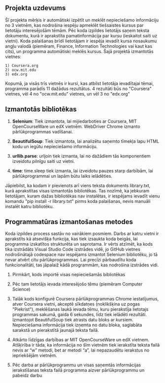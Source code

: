 ## Projekta uzdevums
Šī projekta mērķis ir automātiski izpētīt un meklēt nepieciešamo informāciju no 3 vietnēm, kas nodrošina iespēju apmeklēt tiešsaistes kursus par lietotāju interesējošām tēmām. Pēc koda izpildes lietotājs saņem teksta dokumentu, kurā ir aprakstīta pamatinformācija par kursu (ieskaitot saiti uz vietni). Koda palaišanas brīdī lietotājam ir iespēja ievadīt kursa nosaukumu angļu valodā (piemēram, Finance, Information Technologies vai kaut kas cits), un programma automātiski meklēs kursus.
Šajā projektā izmantotās vietnes:
```
1) Coursera.org
2) ocw.mit.edu
3) edx.org
```
Kopumā, ja visās trīs vietnēs ir kursi, kas atbilst lietotāja ievadītajai tēmai, programma parādīs 11 dažādus rezultātus. 4 rezultāti būs no "Coursera" vietnes, vēl 4 no "ocw.mit.edu" vietnes, un vēl 3 no "edx.org"

## Izmantotās bibliotēkas
1) **Selenium**:
   Tiek izmantota, lai mijiedarboties ar Coursera, MIT OpenCourseWare un edX vietnēm. WebDriver Chrome izmanto pārlūkprogrammas vadīšanai.

2) **BeautifulSoup**:
   Tiek izmantota, lai analizētu saņemto tīmekļa lapu HTML kodu un iegūtu nepieciešamo informāciju.

3) **urllib.parse**:
   urljoin tiek izmanta, lai no dažādiem tās komponentiem izveidotu pilnīgu saiti uz vietni.

4) **time**:
   time.sleep tiek izmanta, lai izveidotu pauzes starp darbībām, lai pārlūkprogrammai un lapām būtu laiks ielādēties.

Jāpiebilst, ka kodam ir pievienots arī viens teksta dokuments library.txt, kurā aprakstītas visas izmantotās bibliotēkas. Tas nozīmē, ka jebkuram lietotājam, kuram dažas bibliotēkas nav instalētas, ir iespējams ievadīt vienu komandu "pip install -r library.txt" pirms koda palaišanas, nevis manuāli instalēt katru bibliotēku.

## Programmatūras izmantošanas metodes
Koda izpildes process sastāv no vairākiem posmiem. Darbs ar katru vietni ir aprakstīts kā atsevišķa funkcija, kas tiek izsaukta koda beigās, lai programma izskatītos strukturēta un saprotama. Ir vērts atzīmēt, ka kods tika izstrādāts Visual Studio Code izstrādes vidē, jo GitHub vietnes nodrošinātajā codespace nav iespējams izmantot Selenium bibliotēku, jo tā nevar atvērt citu pārlūkprogrammas. Lai precīzi pārbaudītu koda funkcionalitāti, tas jāpalaiž kādā programmām, kas nodrošina izstrādes vidi.

1) Pirmkārt, kods importē visas nepieciešamās bibliotēkas

2) Pēc tam lietotājs ievada interesējošo tēmu (piemēram Computer Science)

3) Talāk kods konfigurē Coursera pārlūkprogrammas Chrome iestatījumus, atver Coursera vietni, akceptē sīkdatņes (noklikšķina uz pogas "Piekrist"), meklēšanas laukā ievada tēmu, kuru pierakstīja lietotajs programmas sakumā, gaida 6 sekundes, līdz tiek ielādēti rezultāti. Izmantojot BeautifulSoup tiek atrasts datu bloks ar kursiem. Nepieciešama informācija tiek izņemta no datu bloka, saglabāta sarakstā un pierakstītā jaunajā teksta failā.

4) Atkārto līdzīgas darbības ar MIT OpenCourseWare un edX vietnem. 
Atšķirība ir tāda, ka informācija no šīm vietnēm tiek ierakstīta teksta failā nevis ar “w” metodi, bet ar metodi “a”, lai nepazaudētu ierakstus no iepriekšējām vietnēm.

5) Pēc darba ar pārlūkprogrammu un visas saņemtās informācijas ierakstīšanas teksta failā programma aizver pārlūkprogrammu un pabeidz darbu
